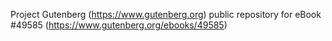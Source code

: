 Project Gutenberg (https://www.gutenberg.org) public repository for eBook #49585 (https://www.gutenberg.org/ebooks/49585)
